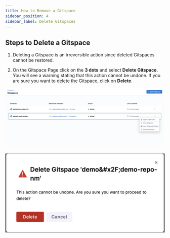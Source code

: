 ```yaml
---
title: How to Remove a Gitspace
sidebar_position: 4
sidebar_label: Delete Gitspaces
---
```


## Steps to Delete a Gitspace

1. Deleting a Gitspace is an irreversible action since deleted Gitspaces cannot be restored.  

2. On the Gitspace Page click on the **3 dots** and select **Delete Gitspace**. You will see a warning stating that this action cannot be undone. If you are sure you want to delete the Gitspace, click on **Delete**.

![](./static/three-dots-delete.png)

![](./static/delete-window.png)